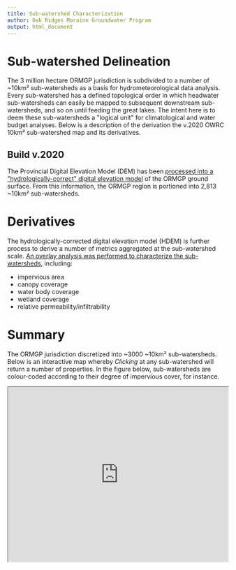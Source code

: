 ```yaml
---
title: Sub-watershed Characterization
author: Oak Ridges Moraine Groundwater Program
output: html_document
---
```




# Sub-watershed Delineation

The 3 million hectare ORMGP jurisdiction is subdivided to a number of ~10km² sub-watersheds as a basis for hydrometeorological data analysis. Every sub-watershed has a defined topological order in which headwater sub-watersheds can easily be mapped to subsequent downstream sub-watersheds, and so on until feeding the great lakes. The intent here is to deem these sub-watersheds a "logical unit" for climatological and water budget analyses. Below is a description of the derivation the v.2020 OWRC 10km² sub-watershed map and its derivatives.

<!-- - a catchment area delineation tool -->
<!-- - an interpolated real-time daily meteorological dataset dating back to the year 1900 -->


## Build v.2020

The Provincial Digital Elevation Model (DEM) has been [processed into a "hydrologically-correct" digital elevation model](/interpolants/interpolation/overland.html) of the ORMGP ground surface. From this information, the ORMGP region is portioned into 2,813 ~10km² sub-watersheds. 

<!-- ### Data -->

<!-- current build may be found [here](https://www.dropbox.com/s/ro16gg6zi4kqbc0/owrc20-50a_SWS10-final.geojson?dl=1) -->

# Derivatives

The hydrologically-corrected digital elevation model (HDEM) is further process to derive a number of metrics aggregated at the sub-watershed scale. [An overlay analysis was performed to characterize the sub-watersheds](/interpolants/interpolation/landuse.html), including:

- impervious area
- canopy coverage
- water body coverage
- wetland coverage
- relative permeability/infiltrability
<!-- - mean slope and dominant aspect -->
<!-- - mean depth to water table. -->



# Summary

The ORMGP jurisdiction discretized into ~3000 ~10km² sub-watersheds. Below is an interactive map whereby *Clicking* at any sub-watershed will return a number of properties. In the figure below, sub-watersheds are colour-coded according to their degree of impervious cover, for instance.


<iframe src="https://golang.oakridgeswater.ca/pages/sws-characterization.html" width="100%" height="400" scrolling="no" allowfullscreen></iframe>

<br>